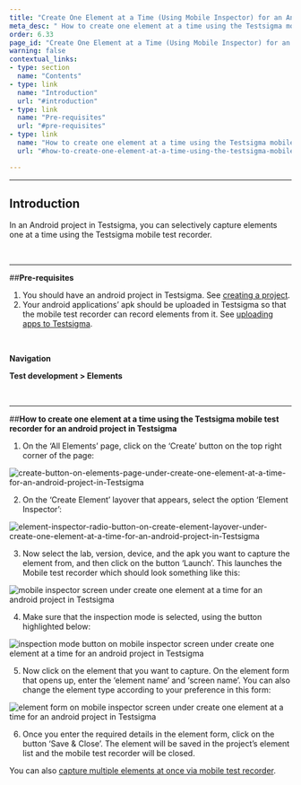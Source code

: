 ```yaml
---
title: "Create One Element at a Time (Using Mobile Inspector) for an Android Project"
meta_desc: " How to create one element at a time using the Testsigma mobile inspector for an android project in Testsigma."
order: 6.33
page_id: "Create One Element at a Time (Using Mobile Inspector) for an Android Project"
warning: false
contextual_links:
- type: section
  name: "Contents"
- type: link
  name: "Introduction"
  url: "#introduction"
- type: link
  name: "Pre-requisites"
  url: "#pre-requisites"
- type: link
  name: "How to create one element at a time using the Testsigma mobile inspector for an android project in Testsigma"
  url: "#how-to-create-one-element-at-a-time-using-the-testsigma-mobile-inspector-for-an-android-project-in-testsigma"

---
```



---
## **Introduction**
In an Android project in Testsigma, you can selectively capture elements one at a time using the Testsigma mobile test recorder. 

<br>

---
##**Pre-requisites**
1. You should have an android project in Testsigma. See [creating a project](https://testsigma.com/docs/projects/overview/).
2. Your android applications’ apk should be uploaded in Testsigma so that the mobile test recorder can record elements from it. See [uploading apps to Testsigma](https://testsigma.com/docs/uploads/upload-apps/).

<br>

**Navigation**

**Test development > Elements**

<br>

---
##**How to create one element at a time using the Testsigma mobile test recorder for an android project in Testsigma**

1. On the ‘All Elements’ page, click on the ‘Create’ button on the top right corner of the page:

![create-button-on-elements-page-under-create-one-element-at-a-time-for-an-android-project-in-Testsigma](https://s3.amazonaws.com/static-docs.testsigma.com/new_images/elements/android-apps/capture-single-element/create-button-on-elements-page-under-create-one-element-at-a-time-for-an-android-project-in-Testsigma.png)

2. On the ‘Create Element’ layover that appears, select the option ‘Element Inspector’:

![element-inspector-radio-button-on-create-element-layover-under-create-one-element-at-a-time-for-an-android-project-in-Testsigma](https://s3.amazonaws.com/static-docs.testsigma.com/new_images/elements/android-apps/capture-single-element/element-inspector-radio-button-on-create-element-layover-under-create-one-element-at-a-time-for-an-android-project-in-Testsigma.png)

3. Now select the lab, version, device, and the apk you want to capture the element from, and then click on the button ‘Launch’. This launches the Mobile test recorder which should look something like this:

![mobile inspector screen under create one element at a time for an android project in Testsigma](https://docs.testsigma.com/images/capture-single-element/mobile-inspector-screen-create-one-element-android-testsigma.png)

4. Make sure that the inspection mode is selected, using the button highlighted below:

![inspection mode button on mobile inspector screen under create one element at a time for an android project in Testsigma](https://docs.testsigma.com/images/capture-single-element/inspection-mode-button-create-one-element-android-testsigma.png)

5. Now click on the element that you want to capture. On the element form that opens up, enter the ‘element name’ and ‘screen name’. You can also change the element type according to your preference in this form:

![element form on mobile inspector screen under create one element at a time for an android project in Testsigma](https://docs.testsigma.com/images/capture-single-element/element-form-create-one-element-android-testsigma.png)

6. Once you enter the required details in the element form, click on the button ‘Save & Close’. The element will be saved in the project’s element list and the mobile test recorder  will be closed. 

You can also [capture multiple elements at once via mobile test recorder](https://testsigma.com/docs/elements/android-apps/record-multiple-elements/).

